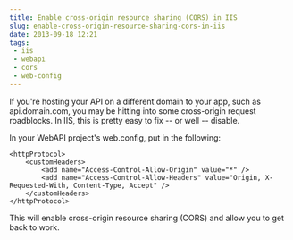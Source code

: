 ---title: Enable cross-origin resource sharing (CORS) in IISslug: enable-cross-origin-resource-sharing-cors-in-iisdate: 2013-09-18 12:21tags:  - iis - webapi - cors - web-config---If you're hosting your API on a different domain to your app, such as api.domain.com, you may be hitting into some cross-origin request roadblocks. In IIS, this is pretty easy to fix -- or well -- disable.

In your WebAPI project's web.config, put in the following:

    <httpProtocol>
        <customHeaders>
            <add name="Access-Control-Allow-Origin" value="*" />
            <add name="Access-Control-Allow-Headers" value="Origin, X-Requested-With, Content-Type, Accept" />
        </customHeaders>
    </httpProtocol>

This will enable cross-origin resource sharing (CORS) and allow you to get back to work.